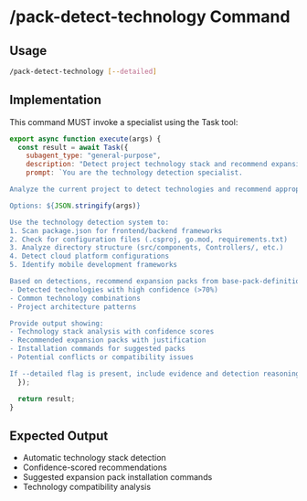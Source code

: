 # /pack-detect-technology Command

## Usage
```bash
/pack-detect-technology [--detailed]
```

## Implementation
This command MUST invoke a specialist using the Task tool:

```javascript
export async function execute(args) {
  const result = await Task({
    subagent_type: "general-purpose",
    description: "Detect project technology stack and recommend expansion packs",
    prompt: `You are the technology detection specialist.

Analyze the current project to detect technologies and recommend appropriate expansion packs.

Options: ${JSON.stringify(args)}

Use the technology detection system to:
1. Scan package.json for frontend/backend frameworks
2. Check for configuration files (.csproj, go.mod, requirements.txt)
3. Analyze directory structure (src/components, Controllers/, etc.)
4. Detect cloud platform configurations
5. Identify mobile development frameworks

Based on detections, recommend expansion packs from base-pack-definition.js that match:
- Detected technologies with high confidence (>70%)
- Common technology combinations
- Project architecture patterns

Provide output showing:
- Technology stack analysis with confidence scores
- Recommended expansion packs with justification
- Installation commands for suggested packs
- Potential conflicts or compatibility issues

If --detailed flag is present, include evidence and detection reasoning.`
  });

  return result;
}
```

## Expected Output
- Automatic technology stack detection
- Confidence-scored recommendations
- Suggested expansion pack installation commands
- Technology compatibility analysis